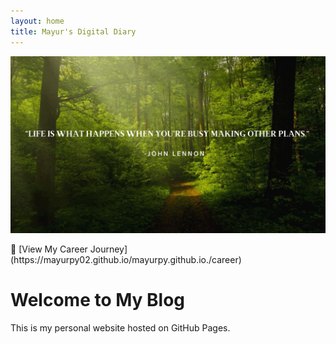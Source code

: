 ```yaml
---
layout: home
title: Mayur's Digital Diary
---
```


![Welcome Banner](assets/images/welcome-banner.jpg)

<html>
<head>
    <title>My Blog</title>
    <link rel="stylesheet" href="{{ "/assets/css/styles.css" | relative_url }}">
    <link rel="stylesheet" href="{{ "/assets/css/custom fonts.css" | relative_url }}">
  🔗 [View My Career Journey](https://mayurpy02.github.io/mayurpy.github.io./career)


</head>
<body>
    <h1>Welcome to My Blog</h1>
    <p>This is my personal website hosted on GitHub Pages.</p>
</body>
</html>
